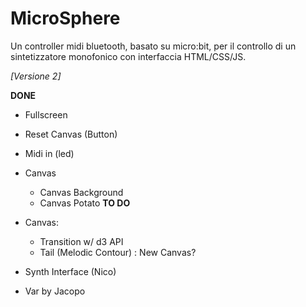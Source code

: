 # MicroSphere

Un controller midi bluetooth, basato su micro:bit, per il controllo di un sintetizzatore monofonico con interfaccia HTML/CSS/JS.

*[Versione 2]*

**DONE**
- Fullscreen
- Reset Canvas (Button)
- Midi in (led)
- Canvas
  - Canvas Background
  - Canvas Potato
**TO DO**
- Canvas: 
  - Transition w/ d3 API
  - Tail (Melodic Contour) : New Canvas?
  
- Synth Interface (Nico)
- Var by Jacopo
